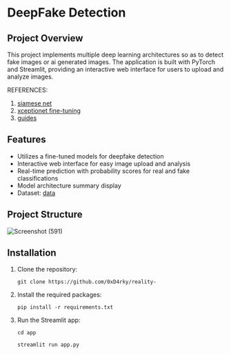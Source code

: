 # DeepFake Detection

## Project Overview
This project implements multiple deep learning architectures so as to detect fake images or ai generated images. The application is built with PyTorch and Streamlit, providing an interactive web interface for users to upload and analyze images.

REFERENCES:

1. [siamese net](https://www.cs.cmu.edu/~rsalakhu/papers/oneshot1.pdf)
2. [xceptionet fine-tuning](https://discuss.pytorch.org/t/xception-finetune/19195)
3. [guides](https://paperswithcode.com/task/deepfake-detection)

## Features
- Utilizes a fine-tuned models for deepfake detection
- Interactive web interface for easy image upload and analysis
- Real-time prediction with probability scores for real and fake classifications
- Model architecture summary display
- Dataset:  [data](https://www.kaggle.com/datasets/manjilkarki/deepfake-and-real-images)


## Project Structure
![Screenshot (591)](https://github.com/user-attachments/assets/c5425031-b072-4488-96d0-49d941d99023)

## Installation

1. Clone the repository:

   ```
   git clone https://github.com/0xD4rky/reality-
   ```

3. Install the required packages:

   ```
   pip install -r requirements.txt
   ```

5. Run the Streamlit app:

   ```
   cd app
   ```
   ```
   streamlit run app.py
   ```



